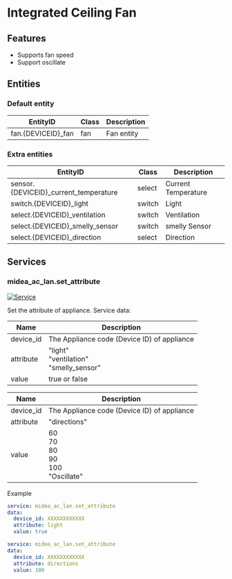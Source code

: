 # Integrated Ceiling Fan
## Features
- Supports fan speed
- Support oscillate

## Entities
### Default entity
| EntityID           | Class | Description |
|--------------------|-------|-------------|
| fan.{DEVICEID}_fan | fan   | Fan entity  |

### Extra entities

| EntityID                              | Class  | Description         |
|---------------------------------------|--------|---------------------|
| sensor.{DEVICEID}_current_temperature | select | Current Temperature |
| switch.{DEVICEID}_light               | switch | Light               |
| select.{DEVICEID}_ventilation         | switch | Ventilation         |
| select.{DEVICEID}_smelly_sensor       | switch | smelly Sensor       |
| select.{DEVICEID}_direction           | select | Direction           |

## Services

### midea_ac_lan.set_attribute

[![Service](https://my.home-assistant.io/badges/developer_call_service.svg)](https://my.home-assistant.io/redirect/developer_call_service/?service=midea_ac_lan.set_attribute)

Set the attribute of appliance. Service data:

| Name      | Description                                   |
|-----------|-----------------------------------------------|
| device_id | The Appliance code (Device ID) of appliance   |
| attribute | "light"<br/>"ventilation"<br/>"smelly_sensor" |
| value     | true or false                                 |

| Name      | Description                                     |
|-----------|-------------------------------------------------|
| device_id | The Appliance code (Device ID) of appliance     |
| attribute | "directions"                                    |
| value     | 60<br/>70<br/>80<br/>90<br/>100<br/>"Oscillate" |


Example
```yaml
service: midea_ac_lan.set_attribute
data:
  device_id: XXXXXXXXXXXX
  attribute: light
  value: true
```

```yaml
service: midea_ac_lan.set_attribute
data:
  device_id: XXXXXXXXXXXX
  attribute: directions
  value: 100
```